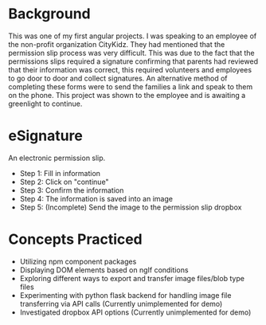 # Background
This was one of my first angular projects. I was speaking to an employee of the non-profit organization CityKidz. They had mentioned that the permission slip process was very difficult. This was due to the fact that the permissions slips required a signature confirming that parents had reviewed that their information was correct, this required volunteers and employees to go door to door and collect signatures. An alternative method of completing these forms were to send the families a link and speak to them on the phone. This project was shown to the employee and is awaiting a greenlight to continue.

# eSignature
An electronic permission slip.
- Step 1: Fill in information
- Step 2: Click on "continue"
- Step 3: Confirm the information
- Step 4: The information is saved into an image
- Step 5: (Incomplete) Send the image to the permission slip dropbox

# Concepts Practiced
- Utilizing npm component packages
- Displaying DOM elements based on ngIf conditions
- Exploring different ways to export and transfer image files/blob type files
- Experimenting with python flask backend for handling image file transferring via API calls (Currently unimplemented for demo)
- Investigated dropbox API options (Currently unimplemented for demo)
